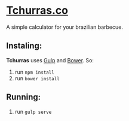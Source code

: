# [Tchurras.co](http://tchurras.co/)

A simple calculator for your brazilian barbecue.

## Instaling:

**Tchurras** uses [Gulp](http://gulpjs.com/) and [Bower](http://bower.io/). So:

1. run `npm install`
2. run `bower install`

## Running:

1. run `gulp serve`
